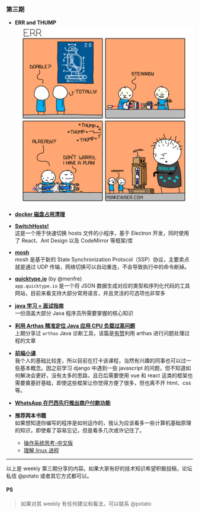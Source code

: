### 第三期
- **ERR and THUMP**
![ERR](img/ERR.png)

- **[docker 磁盘占用清理](https://www.jianshu.com/p/470e29801be2)**  

- **[SwitchHosts!](https://github.com/oldj/SwitchHosts)**  
这是一个用于快速切换 hosts 文件的小程序，基于 Electron 开发，同时使用了 React、Ant Design 以及 CodeMirror 等框架/库

- **[mosh](https://sweetpotatoman.github.io/2020/06/21/mosh/)**  
mosh 是基于新的 State Synchronization Protocol（SSP）协议，主要卖点就是通过 UDP 传输，网络切换可以自动重连，不会导致执行中的命令断掉。

- **[quicktype.io](https://app.quicktype.io/)** (by @menfre)  
`app.quicktype.io` 是一个将 JSON 数据生成对应的类型和序列化代码的工具网站，目前来看支持大部分常用语言，并且灵活的可选项也非常多

- **[java 学习 + 面试指南](https://github.com/Snailclimb/JavaGuide)**  
一份涵盖大部分 Java 程序员所需要掌握的核心知识

- **[利用 Arthas 精准定位 Java 应用 CPU 负载过高问题](https://tech.youzan.com/arthas-fix-high-cpu/)**  
上期分享过 `arthas` Java 诊断工具，该篇是[有赞](https://tech.youzan.com/)利用 arthas 进行问题处理过程的文章

- **[前端小课](https://github.com/lefex/FE)**  
我个人的基础比较差，所以目前在打卡该课程，当然有兴趣的同事也可以过一些基本概念。因之前学习 django 中遇到一些 javascript 的问题，但不知道如何解决会更好，没有太多的思路，且日后需要使用 vue 和 react 这类的框架也需要奠基好基础，即使这些框架让你觉得方便了很多，但也离不开 html、css 等。

- **[WhatsApp 在巴西先行推出商户付款功能](https://blog.whatsapp.com/bringing-payments-to-whatsapp-for-people-and-small-businesses-in-brazil?lang=zh_cn)**  

- **推荐两本书籍**  
如果想知道你编写的程序是如何运作的，我认为应该看多一些计算机基础原理的知识，即使看了容易忘记，但是看多几次或许记住了。
  - [操作系统思考-中文版](https://wizardforcel.gitbooks.io/think-os/content/)
  - [理解 linux 进程](https://tobegit3hub1.gitbooks.io/understanding-linux-processes/content/index.html)

--- 

以上是 weekly 第三期分享的内容。如果大家有好的技术知识希望积极投稿，论坛私信 @potato 或者其它方式都可以。

#### PS
>如果对其 weekly 有任何建议和看法，可以联系 @potato